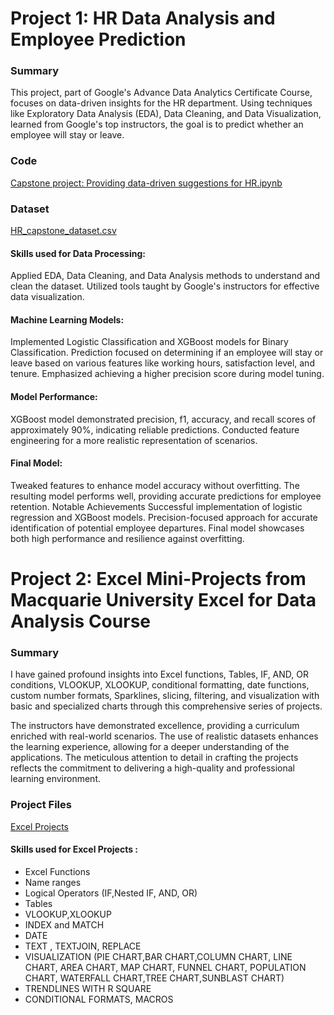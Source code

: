 # Project 1: HR Data Analysis and Employee Prediction

### Summary
This project, part of Google's Advance Data Analytics Certificate Course, focuses on data-driven insights for the HR department. Using techniques like Exploratory Data Analysis (EDA), Data Cleaning, and Data Visualization, learned from Google's top instructors, the goal is to predict whether an employee will stay or leave.

### Code 
[Capstone project: Providing data-driven suggestions for HR.ipynb](https://github.com/Ospeto/PortfolioProjects/blob/c3447f117b3504f0b4a2217a6c93a6ee5c6fb5af/Python%20Projects/Capstone%20project%3A%20Providing%20data-driven%20suggestions%20for%20HR.ipynb)

### Dataset
[HR_capstone_dataset.csv](https://github.com/Ospeto/PortfolioProjects/blob/c3447f117b3504f0b4a2217a6c93a6ee5c6fb5af/Python%20Projects/HR_capstone_dataset.csv)

#### Skills used for Data Processing:

Applied EDA, Data Cleaning, and Data Analysis methods to understand and clean the dataset.
Utilized tools taught by Google's instructors for effective data visualization.

#### Machine Learning Models:
Implemented Logistic Classification and XGBoost models for Binary Classification.
Prediction focused on determining if an employee will stay or leave based on various features like working hours, satisfaction level, and tenure.
Emphasized achieving a higher precision score during model tuning.

#### Model Performance:
XGBoost model demonstrated precision, f1, accuracy, and recall scores of approximately 90%, indicating reliable predictions.
Conducted feature engineering for a more realistic representation of scenarios.

#### Final Model:
Tweaked features to enhance model accuracy without overfitting.
The resulting model performs well, providing accurate predictions for employee retention.
Notable Achievements
Successful implementation of logistic regression and XGBoost models.
Precision-focused approach for accurate identification of potential employee departures.
Final model showcases both high performance and resilience against overfitting.


# Project 2: Excel Mini-Projects from Macquarie University Excel for Data Analysis Course

### Summary
I have gained profound insights into Excel functions, Tables, IF, AND, OR conditions, VLOOKUP, XLOOKUP, conditional formatting, date functions, custom number formats, Sparklines, slicing, filtering, and visualization with basic and specialized charts through this comprehensive series of projects.

The instructors have demonstrated excellence, providing a curriculum enriched with real-world scenarios. The use of realistic datasets enhances the learning experience, allowing for a deeper understanding of the applications. The meticulous attention to detail in crafting the projects reflects the commitment to delivering a high-quality and professional learning environment.

### Project Files  
[Excel Projects](https://github.com/Ospeto/PortfolioProjects/tree/d08bc4e92857c3da1cf879c94b43283bbf9b7094/Porfolio%20Excel)

#### Skills used for Excel Projects :

- Excel Functions
- Name ranges
- Logical Operators (IF,Nested IF, AND, OR)
- Tables
- VLOOKUP,XLOOKUP
- INDEX and MATCH
- DATE
- TEXT , TEXTJOIN, REPLACE
- VISUALIZATION (PIE CHART,BAR CHART,COLUMN CHART, LINE CHART, AREA CHART, MAP CHART, FUNNEL CHART, POPULATION CHART, WATERFALL CHART,TREE CHART,SUNBLAST CHART)
- TRENDLINES WITH R SQUARE
- CONDITIONAL FORMATS, MACROS




